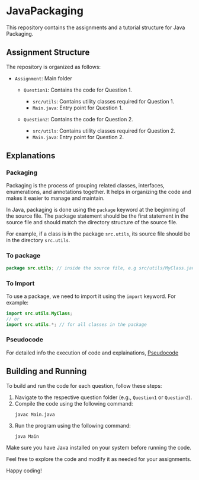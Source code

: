 # JavaPackaging

This repository contains the assignments and a tutorial structure for Java Packaging.

## Assignment Structure

The repository is organized as follows:

- `Assignment`: Main folder
    - `Question1`: Contains the code for Question 1.
        - `src/utils`: Contains utility classes required for Question 1.
        - `Main.java`: Entry point for Question 1.

    - `Question2`: Contains the code for Question 2.
        - `src/utils`: Contains utility classes required for Question 2.
        - `Main.java`: Entry point for Question 2.

## Explanations

### Packaging

Packaging is the process of grouping related classes, interfaces, enumerations, and annotations together. It helps in organizing the code and makes it easier to manage and maintain.

In Java, packaging is done using the `package` keyword at the beginning of the source file. The package statement should be the first statement in the source file and should match the directory structure of the source file.

For example, if a class is in the package `src.utils`, its source file should be in the directory `src.utils`.

### To package

```java
package src.utils; // inside the source file, e.g src/utils/MyClass.java
```

### To Import

To use a package, we need to import it using the `import` keyword. For example:

```java
import src.utils.MyClass;
// or
import src.utils.*; // for all classes in the package
```
### Pseudocode

For detailed info the execution of code and explainations, [Pseudocode](pseudocode.md)
## Building and Running

To build and run the code for each question, follow these steps:

1. Navigate to the respective question folder (e.g., `Question1` or `Question2`).
2. Compile the code using the following command:
     ```
     javac Main.java
     ```
3. Run the program using the following command:
     ```
     java Main
     ```

Make sure you have Java installed on your system before running the code.

Feel free to explore the code and modify it as needed for your assignments.

Happy coding!
